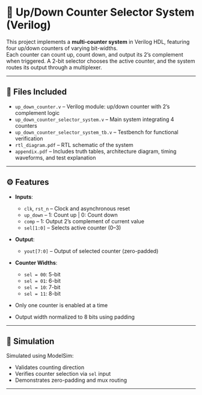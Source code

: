 

# 🔁 Up/Down Counter Selector System (Verilog)

This project implements a **multi-counter system** in Verilog HDL, featuring four up/down counters of varying bit-widths.  
Each counter can count up, count down, and output its 2’s complement when triggered. A 2-bit selector chooses the active counter, and the system routes its output through a multiplexer.

---

## 📁 Files Included

- `up_down_counter.v` – Verilog module: up/down counter with 2’s complement logic  
- `up_down_counter_selector_system.v` – Main system integrating 4 counters  
- `up_down_counter_selector_system_tb.v` – Testbench for functional verification  
- `rtl_diagram.pdf` – RTL schematic of the system  
- `appendix.pdf` – Includes truth tables, architecture diagram, timing waveforms, and test explanation  

---

## ⚙️ Features

- **Inputs**:  
  - `clk`, `rst_n` – Clock and asynchronous reset  
  - `up_down` – 1: Count up | 0: Count down  
  - `comp` – 1: Output 2’s complement of current value  
  - `sel[1:0]` – Selects active counter (0–3)

- **Output**:  
  - `yout[7:0]` – Output of selected counter (zero-padded)

- **Counter Widths**:  
  - `sel = 00`: 5-bit  
  - `sel = 01`: 6-bit  
  - `sel = 10`: 7-bit  
  - `sel = 11`: 8-bit  

- Only one counter is enabled at a time  
- Output width normalized to 8 bits using padding  

---

## 🧪 Simulation

Simulated using ModelSim:
- Validates counting direction  
- Verifies counter selection via `sel` input   
- Demonstrates zero-padding and mux routing  

---



